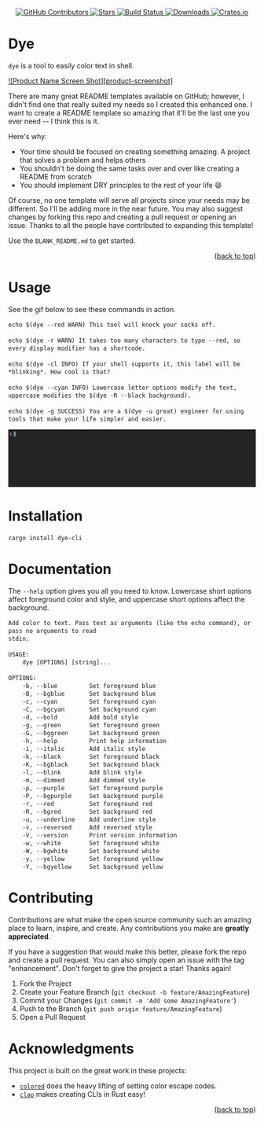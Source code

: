 <div id="top"></div>

<p align="center">
<a href="https://github.com/kurtbuilds/dye/graphs/contributors">
    <img src="https://img.shields.io/github/contributors/kurtbuilds/dye.svg?style=flat-square" alt="GitHub Contributors" />
</a>
<a href="https://github.com/kurtbuilds/dye/stargazers">
    <img src="https://img.shields.io/github/stars/kurtbuilds/dye.svg?style=flat-square" alt="Stars" />
</a>
<a href="https://github.com/kurtbuilds/dye/actions">
    <img src="https://img.shields.io/github/workflow/status/kurtbuilds/dye/test?style=flat-square" alt="Build Status" />
</a>
<a href="https://crates.io/crates/dye-cli">
    <img src="https://img.shields.io/crates/d/dye-cli?style=flat-square" alt="Downloads" />
</a>
<a href="https://crates.io/crates/dye-cli">
    <img src="https://img.shields.io/crates/v/dye-cli?style=flat-square" alt="Crates.io" />
</a>

# Dye 

`dye` is a tool to easily color text in shell.

[![Product Name Screen Shot][product-screenshot]](https://example.com)

There are many great README templates available on GitHub; however, I didn't find one that really suited my needs so I created this enhanced one. I want to create a README template so amazing that it'll be the last one you ever need -- I think this is it.

Here's why:
* Your time should be focused on creating something amazing. A project that solves a problem and helps others
* You shouldn't be doing the same tasks over and over like creating a README from scratch
* You should implement DRY principles to the rest of your life :smile:

Of course, no one template will serve all projects since your needs may be different. So I'll be adding more in the near future. You may also suggest changes by forking this repo and creating a pull request or opening an issue. Thanks to all the people have contributed to expanding this template!

Use the `BLANK_README.md` to get started.

<p align="right">(<a href="#top">back to top</a>)</p>

# Usage

See the gif below to see these commands in action.

    echo $(dye --red WARN) This tool will knock your socks off.
    
    echo $(dye -r WARN) It takes too many characters to type --red, so every display modifier has a shortcode.
    
    echo $(dye -cl INFO) If your shell supports it, this label will be *blinking*. How cool is that?
    
    echo $(dye --cyan INFO) Lowercase letter options modify the text, uppercase modifies the $(dye -R --black background).
    
    echo $(dye -g SUCCESS) You are a $(dye -u great) engineer for using tools that make your life simpler and easier.

![gif of dye example usage](usage.gif)

# Installation

    cargo install dye-cli

# Documentation

The `--help` option gives you all you need to know. Lowercase short options affect foreground color and style, and 
uppercase short options affect the background.

    Add color to text. Pass text as arguments (like the echo command), or pass no arguments to read
    stdin.

    USAGE:
        dye [OPTIONS] [string]...

    OPTIONS:
        -b, --blue         Set foreground blue
        -B, --bgblue       Set background blue
        -c, --cyan         Set foreground cyan
        -C, --bgcyan       Set background cyan
        -d, --bold         Add bold style
        -g, --green        Set foreground green
        -G, --bggreen      Set background green
        -h, --help         Print help information
        -i, --italic       Add italic style
        -k, --black        Set foreground black
        -K, --bgblack      Set background black
        -l, --blink        Add blink style
        -m, --dimmed       Add dimmed style
        -p, --purple       Set foreground purple
        -P, --bgpurple     Set background purple
        -r, --red          Set foreground red
        -R, --bgred        Set background red
        -u, --underline    Add underline style
        -v, --reversed     Add reversed style
        -V, --version      Print version information
        -w, --white        Set foreground white
        -W, --bgwhite      Set background white
        -y, --yellow       Set foreground yellow
        -Y, --bgyellow     Set background yellow

# Contributing

Contributions are what make the open source community such an amazing place to learn, inspire, and create. Any contributions you make are **greatly appreciated**.

If you have a suggestion that would make this better, please fork the repo and create a pull request. You can also simply open an issue with the tag "enhancement".
Don't forget to give the project a star! Thanks again!

1. Fork the Project
2. Create your Feature Branch (`git checkout -b feature/AmazingFeature`)
3. Commit your Changes (`git commit -m 'Add some AmazingFeature'`)
4. Push to the Branch (`git push origin feature/AmazingFeature`)
5. Open a Pull Request

# Acknowledgments

This project is built on the great work in these projects:

* [`colored`](https://github.com/mackwic/colored) does the heavy lifting of setting color escape codes.
* [`clap`](https://github.com/clap-rs/clap) makes creating CLIs in Rust easy!

<p align="right">(<a href="#top">back to top</a>)</p>

